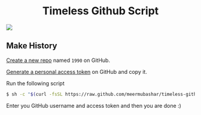 <h1 align=center>Timeless Github Script</h1>

<img src="https://user-images.githubusercontent.com/36998183/163248857-daa17eec-d507-4e8b-b8af-81b523888e72.png">

## Make History

[Create a new repo](https://github.com/new) named `1990` on GitHub.

[Generate a personal access token](https://github.com/settings/tokens/new) on GitHub and copy it.

Run the following script

```bash
$ sh -c "$(curl -fsSL https://raw.github.com/meermubashar/timeless-github-script/master/index.sh)"
```

Enter you GitHub username and access token and then you are done :)
